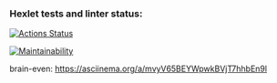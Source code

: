 ### Hexlet tests and linter status:
[![Actions Status](https://github.com/Nikita5343/python-project-49/actions/workflows/hexlet-check.yml/badge.svg)](https://github.com/Nikita5343/python-project-49/actions)

[![Maintainability](https://api.codeclimate.com/v1/badges/e0426aa8fabac2c5fcc2/maintainability)](https://codeclimate.com/github/Nikita5343/python-project-49/maintainability)

brain-even:
https://asciinema.org/a/mvyV65BEYWpwkBVjT7hhbEn9l